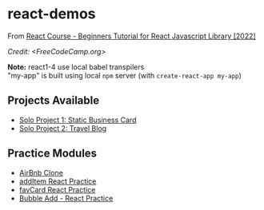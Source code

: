 # react-demos

From [React Course - Beginners Tutorial for React Javascript Library [2022]](https://www.youtube.com/watch?v=bMknfKXIFA8)

_Credit: <FreeCodeCamp.org>_

**Note:** react1-4 use local babel transpilers  
"my-app" is built using local `npm` server (with `create-react-app my-app`)

## Projects Available
- [Solo Project 1: Static Business Card](https://kode29-react-project1.netlify.app/)
- [Solo Project 2: Travel Blog](https://kode29-react-traveljournal.netlify.app/)

## Practice Modules
- [AirBnb Clone](https://kode29-react-airbnb.netlify.app/)
- [addItem React Practice](https://kode29-react-additem.netlify.app/)
- [favCard React Practice](https://kode29-react-favcard.netlify.app/)
- [Bubble Add - React Practice](https://kode29-react-bubbleadd.netlify.app/)